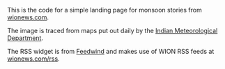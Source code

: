 This is the code for a simple landing page for monsoon stories from [wionews.com](http://www.wionews.com).

The image is traced from maps put out daily by the [Indian Meteorological Department](http://imd.gov.in/section/nhac/dynamic/mon-prog.jpg).

The RSS widget is from [Feedwind](https://feed.mikle.com/) and makes use of WION RSS feeds at [wionews.com/rss](http://www.wionews.com/rss).
